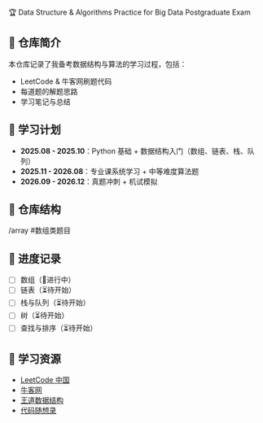 🏆 Data Structure & Algorithms Practice for Big Data Postgraduate Exam

## 📌 仓库简介
本仓库记录了我备考数据结构与算法的学习过程，包括：
- LeetCode & 牛客网刷题代码
- 每道题的解题思路
- 学习笔记与总结

## 📅 学习计划
- **2025.08 - 2025.10**：Python 基础 + 数据结构入门（数组、链表、栈、队列）
- **2025.11 - 2026.08**：专业课系统学习 + 中等难度算法题
- **2026.09 - 2026.12**：真题冲刺 + 机试模拟

## 📂 仓库结构
/array  #数组类题目

## 📝 进度记录
- [ ] 数组（🚧进行中）
- [ ] 链表（⏳待开始）
- [ ] 栈与队列（⏳待开始）
- [ ] 树（⏳待开始）
- [ ] 查找与排序（⏳待开始）

## 📖 学习资源
- [LeetCode 中国](https://leetcode.cn/)
- [牛客网](https://www.nowcoder.com/)
- [王道数据结构](https://book.douban.com/subject/20432061/)
- [代码随想录](https://programmercarl.com/)
